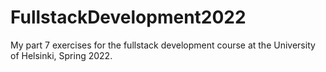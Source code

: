 # FullstackDevelopment2022
My part 7 exercises for the fullstack development course at the University of Helsinki, Spring 2022. 

